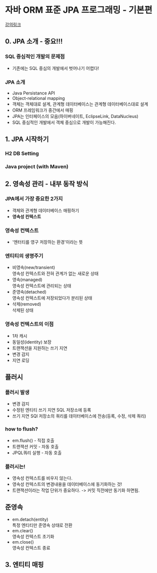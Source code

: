 # 자바 ORM 표준 JPA 프로그래밍 - 기본편
[강의링크](https://www.inflearn.com/course/ORM-JPA-Basic#)

## 0. JPA 소개 - **중요!!!**
### SQL 중심적인 개발의 문제점
- 기존에는 SQL 중심의 개발에서 벗어나기 어렵다!

### JPA 소개
- Java Persistance API
- Object-relational mapping
- 객체는 객체대로 설계, 관계형 데이터베이스는 관계형 데이터베이스대로 설계
- ORM 프레임워크가 중간에서 매핑
- JPA는 인터페이스의 모음(하이버네이트, EclipseLink, DataNucleus)
- SQL 중심적인 개발에서 객체 중심으로 개발이 가능해진다.

## 1. JPA 시작하기
### H2 DB Setting
### Java project (with Maven)

## 2. 영속성 관리 - 내부 동작 방식
### JPA에서 가장 중요한 2가지
- 객체와 관계형 데이터베이스 매핑하기
- **영속성 컨텍스트**

### 영속성 컨텍스트
- '엔터티를 영구 저장하는 환경'이라는 뜻

### 엔티티의 생명주기
- 비영속(new/transient)   
영속성 컨텍스트와 전혀 관계가 없는 새로운 상태
- 영속(managed)   
영속성 컨텍스트에 관리되는 상태
- 준영속(detached)   
영속성 컨텍스트에 저장되었다가 분리된 상태
- 삭제(removed)   
삭제된 상태

### 영속성 컨텍스트의 이점
- 1차 캐시
- 동일성(identity) 보장
- 트랜잭션을 지원하는 쓰기 지연
- 변경 감지
- 지연 로딩

## 플러시
### 플러시 발생
- 변경 감지
- 수정된 엔티티 쓰기 지연 SQL 저장소에 등록
- 쓰기 지연 SQl 저장소의 쿼리를 데이터베이스에 전송(등록, 수정, 삭제 쿼리)

### how to flush?
- em.flush() - 직접 호출
- 트랜잭션 커밋 - 자동 호출
- JPQL쿼리 실행 - 자동 호출

### 플러시는!
- 영속성 컨텍스트를 비우지 않는다.
- 영속성 컨텍스트의 변경내용을 데이터베이스에 동기화하는 것!
- 트랜잭션이라는 작업 단위가 중요하다. -> 커밋 직전에만 동기화 하면됨.

## 준영속
- em.detach(entity)   
특정 엔티티만 준영속 상태로 전환
- em.clear()   
영속성 컨텍스트 초기화
- em.close()   
영속성 컨텍스트 종료

## 3. 엔티티 매핑

